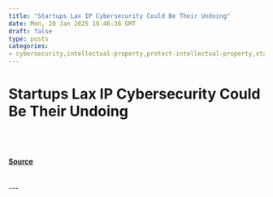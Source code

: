 ```yaml
---
title: "Startups Lax IP Cybersecurity Could Be Their Undoing"
date: Mon, 20 Jan 2025 19:46:36 GMT
draft: false
type: posts
categories: 
- cybersecurity,intellectual-property,protect-intellectual-property,startups,startup-security,ip-cybersecurity-protocol,cybersecurity-for-startups,goal-tracking-spreadsheets
---
```

# Startups Lax IP Cybersecurity Could Be Their Undoing

<br/>

<br/>


#### [Source](https://hackernoon.com/startups-lax-ip-cybersecurity-could-be-their-undoing?source=rss)

<br/>
---

